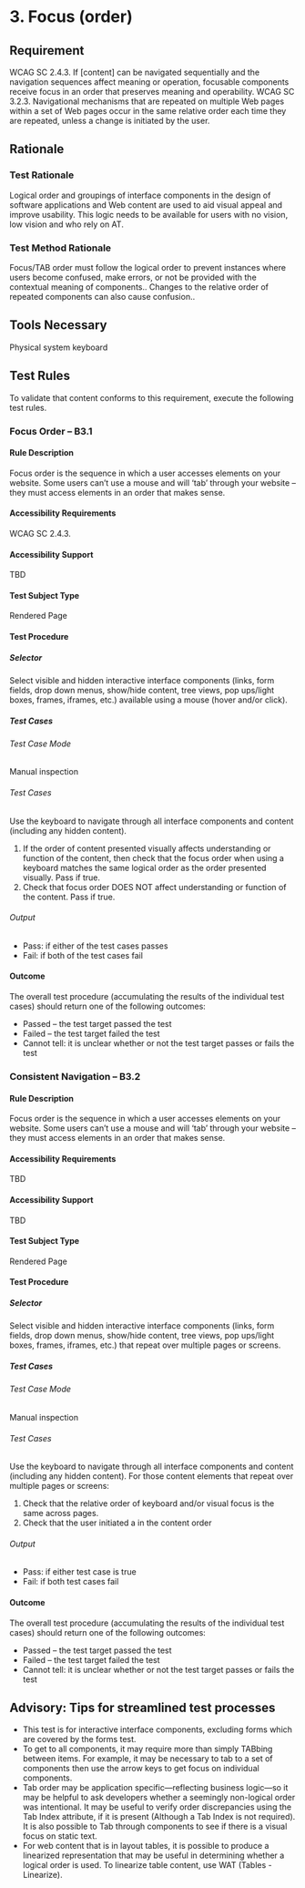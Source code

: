 # 3. Focus (order)
## Requirement
WCAG SC 2.4.3. If [content] can be navigated sequentially and the navigation sequences affect meaning or operation, focusable components receive focus in an order that preserves meaning and operability.
WCAG SC 3.2.3. Navigational mechanisms that are repeated on multiple Web pages within a set of Web pages occur in the same relative order each time they are repeated, unless a change is initiated by the user.

## Rationale
### Test Rationale
Logical order and groupings of interface components in the design of software applications and Web content are used to aid visual appeal and improve usability. This logic needs to be available for users with no vision, low vision and who rely on AT.

### Test Method Rationale
Focus/TAB order must follow the logical order to prevent instances where users become confused, make errors, or not be provided with the contextual meaning of components.. Changes to the relative order of repeated components can also cause confusion..

## Tools Necessary
Physical system keyboard

## Test Rules
To validate that content conforms to this requirement, execute the following test rules.

### Focus Order – B3.1
#### Rule Description
Focus order is the sequence in which a user accesses elements on your website. Some users can’t use a mouse and will ‘tab’ through your website – they must access elements in an order that makes sense. 

#### Accessibility Requirements
WCAG SC 2.4.3.

#### Accessibility Support
TBD

#### Test Subject Type
Rendered Page

#### Test Procedure
##### Selector
Select visible and hidden interactive interface components (links, form fields, drop down menus, show/hide content, tree views, pop ups/light boxes, frames, iframes, etc.) available using a mouse (hover and/or click).

##### Test Cases
###### Test Case Mode
Manual inspection

###### Test Cases
Use the keyboard to navigate through all interface components and content (including any hidden content). 
1. If the order of content presented visually affects understanding or function of the content, then  check that the focus order when using a keyboard matches the same logical order as the order presented visually. Pass if true.
2. Check that focus order DOES NOT affect understanding or function of the content. Pass if true.

###### Output
* Pass: if either of the test cases passes
* Fail: if both of the test cases fail

#### Outcome
The overall test procedure (accumulating the results of the individual test cases) should return one of the following outcomes:
* Passed – the test target passed the test
* Failed – the test target failed the test
* Cannot tell: it is unclear whether or not the test target passes or fails the test

### Consistent Navigation – B3.2
#### Rule Description
Focus order is the sequence in which a user accesses elements on your website. Some users can’t use a mouse and will ‘tab’ through your website – they must access elements in an order that makes sense. 

#### Accessibility Requirements
TBD

#### Accessibility Support
TBD

#### Test Subject Type
Rendered Page

#### Test Procedure
##### Selector
Select visible and hidden interactive interface components (links, form fields, drop down menus, show/hide content, tree views, pop ups/light boxes, frames, iframes, etc.) that repeat over multiple pages or screens.

##### Test Cases
###### Test Case Mode
Manual inspection

###### Test Cases
Use the keyboard to navigate through all interface components and content (including any hidden content). For those content elements that repeat over multiple pages or screens:
1. Check that the relative order of keyboard and/or visual focus is the same across pages.
2. Check that the user initiated a in the content order

###### Output
* Pass: if either test case is true
* Fail: if both test cases fail

#### Outcome
The overall test procedure (accumulating the results of the individual test cases) should return one of the following outcomes:
* Passed – the test target passed the test
* Failed – the test target failed the test
* Cannot tell: it is unclear whether or not the test target passes or fails the test

## Advisory: Tips for streamlined test processes
* This test is for interactive interface components, excluding forms which are covered by the forms test.
* To get to all components, it may require more than simply TABbing between items. For example, it may be necessary to tab to a set of components then use the arrow keys to get focus on individual components.
* Tab order may be application specific—reflecting business logic—so it may be helpful to ask developers whether a seemingly non-logical order was intentional. It may be useful to verify order discrepancies using the Tab Index attribute, if it is present (Although a Tab Index is not required). It is also possible to Tab through components to see if there is a visual focus on static text.
* For web content that is in layout tables, it is possible to produce a linearized representation that may be useful in determining whether a logical order is used. To linearize table content, use WAT (Tables - Linearize).
